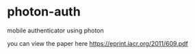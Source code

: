 # photon-auth
mobile authenticator using photon 

you can view the paper here
https://eprint.iacr.org/2011/609.pdf
